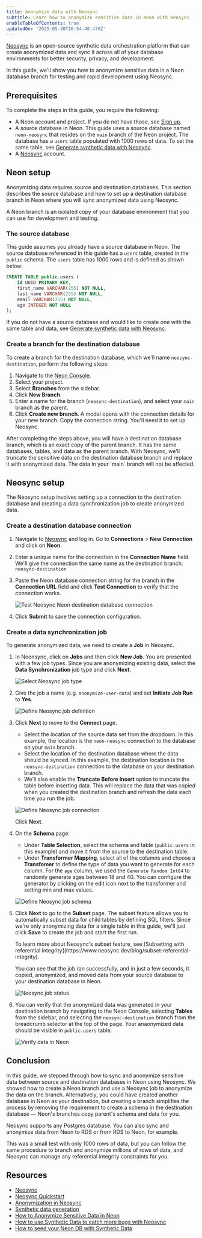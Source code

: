 ```yaml
---
title: Anonymize data with Neosync
subtitle: Learn how to anonymize sensitive data in Neon with Neosync
enableTableOfContents: true
updatedOn: '2025-05-30T16:54:40.476Z'
---
```


[Neosync](https://www.neosync.dev/) is an open-source synthetic data orchestration platform that can create anonymized data and sync it across all of your database environments for better security, privacy, and development.

In this guide, we'll show you how to anonymize sensitive data in a Neon database branch for testing and rapid development using Neosync.

## Prerequisites

To complete the steps in this guide, you require the following:

- A Neon account and project. If you do not have those, see [Sign up](/docs/get-started-with-neon/signing-up#step-1-sign-up).
- A source database in Neon. This guide uses a source database named `neon-neosync` that resides on the `main` branch of the Neon project. The database has a `users` table populated with 1000 rows of data. To set the same table, see [Generate synthetic data with Neosync](/docs/guides/neosync-generate).
- A [Neosync](https://www.neosync.dev/) account.

## Neon setup

Anonymizing data requires source and destination databases. This section describes the source database and how to set up a destination database branch in Neon where you will sync anonymized data using Neosync.

<Admonition type="info">
A Neon branch is an isolated copy of your database environment that you can use for development and testing.
</Admonition>

### The source database

This guide assumes you already have a source database in Neon. The source database referenced in this guide has a `users` table, created in the `public` schema. The `users` table has 1000 rows and is defined as shown below:

```sql
CREATE TABLE public.users (
    id UUID PRIMARY KEY,
    first_name VARCHAR(255) NOT NULL,
    last_name VARCHAR(255) NOT NULL,
    email VARCHAR(255) NOT NULL,
    age INTEGER NOT NULL
);
```

If you do not have a source database and would like to create one with the same table and data, see [Generate synthetic data with Neosync](/docs/guides/neosync-generate).

### Create a branch for the destination database

To create a branch for the destination database, which we'll name `neosync-destination`, perform the following steps:

1. Navigate to the [Neon Console](https://console.neon.tech).
1. Select your project.
1. Select **Branches** from the sidebar.
1. Click **New Branch**.
1. Enter a name for the branch (`neosync-destination`), and select your `main` branch as the parent.
1. Click **Create new branch**. A modal opens with the connection details for your new branch. Copy the connection string. You'll need it to set up Neosync.

<Admonition type="info">
After completing the steps above, you will have a destination database branch, which is an exact copy of the parent branch. It has the same databases, tables, and data as the parent branch. With Neosync, we'll truncate the sensitive data on the destination database branch and replace it with anonymized data. The data in your `main` branch will not be affected.
</Admonition>

## Neosync setup

The Neosync setup involves setting up a connection to the destination database and creating a data synchronization job to create anonymized data.

### Create a destination database connection

1. Navigate to [Neosync](https://www.neosync.dev/) and log in. Go to **Connections** > **New Connection** and click on **Neon**.

2. Enter a unique name for the connection in the **Connection Name** field. We'll give the connection the same name as the destination branch: `neosync-destination`

3. Paste the Neon database connection string for the branch in the **Connection URL** field and click **Test Connection** to verify that the connection works.

   ![Test Neosync Neon destination database connection](/docs/guides/neosync_anon_test_connection.png)

4. Click **Submit** to save the connection configuration.

### Create a data synchronization job

To generate anonymized data, we need to create a **Job** in Neosync.

1. In Neonsync, click on **Jobs** and then click **New Job**. You are presented with a few job types. Since you are anonymizing existing data, select the **Data Synchronization** job type and click **Next**.

   ![Select Neosync job type](/docs/guides/neosync_anon_job_type.png)

2. Give the job a name (e.g. `anonymize-user-data`) and set **Initiate Job Run** to **Yes**.

   ![Define Neosync job definition](/docs/guides/neosync_anon_job_definition.png)

3. Click **Next** to move to the **Connect** page.
   - Select the location of the source data set from the dropdown. In this example, the location is the `neon-neosync` connection to the database on your `main` branch.
   - Select the location of the destination database where the data should be synced. In this example, the destination location is the `neosync-destination` connection to the database on your destination branch.
   - We'll also enable the **Truncate Before Insert** option to truncate the table before inserting data. This will replace the data that was copied when you created the destination branch and refresh the data each time you run the job.

   ![Define Neosync job connection](/docs/guides/neosync_anon_job_connect.png)

   Click **Next**.

4. On the **Schema** page:
   - Under **Table Selection**, select the schema and table (`public.users` in this example) and move it from the source to the destination table.
   - Under **Transformer Mapping**, select all of the columns and choose a **Transfomer** to define the type of data you want to generate for each column. For the `age` column, we used the `Generate Random Int64` to randomly generate ages between 18 and 40. You can configure the generator by clicking on the edit icon next to the transformer and setting min and max values.

   ![Define Neosync job schema](/docs/guides/neosync_anon_job_schema.png)

5. Click **Next** to go to the **Subset** page. The subset feature allows you to automatically subset data for child tables by defining SQL filters. Since we're only anonymizing data for a single table in this guide, we'll just click **Save** to create the job and start the first run.

   <Admonition type="note">
   To learn more about Neosync's subset feature, see [Subsetting with referential integrity](https://www.neosync.dev/blog/subset-referential-integrity).
   </Admonition>

   You can see that the job ran successfully, and in just a few seconds, it copied, anonymized, and moved data from your source database to your destination database in Neon.

   ![Neosync job status](/docs/guides/neosync_anon_job_status.png)

6. You can verify that the anonymized data was generated in your destination branch by navigating to the Neon Console, selecting **Tables** from the sidebar, and selecting the `neosync-destination` branch from the breadcrumb selector at the top of the page. Your anaonymized data should be visible in `public.users` table.

   ![Verify data in Neon](/docs/guides/neosync_verify_anon_data.png)

## Conclusion

In this guide, we stepped through how to sync and anonymize sensitive data between source and destination databases in Neon using Neosync. We showed how to create a Neon branch and use a Neosync job to anonymize the data on the branch. Alternatively, you could have created another database in Neon as your destination, but creating a branch simplifies the process by removing the requirement to create a schema in the destination database &#8212; Neon's branches copy parent's schema and data for you.

<Admonition type="note">
Neosync supports any Postgres database. You can also sync and anonymize data from Neon to RDS or from RDS to Neon, for example.
</Admonition>

This was a small test with only 1000 rows of data, but you can follow the same procedure to branch and anonymize millions of rows of data, and Neosync can manage any referential integrity constraints for you.

## Resources

- [Neosync](https://www.neosync.dev/)
- [Neosync Quickstart](https://docs.neosync.dev/quickstart)
- [Anonymization in Neosync](https://docs.neosync.dev/core-features#anonymization)
- [Synthetic data generation](https://docs.neosync.dev/core-features#synthetic-data-generation)
- [How to Anonymize Sensitive Data in Neon](https://www.neosync.dev/blog/neosync-neon-sync-job)
- [How to use Synthetic Data to catch more bugs with Neosync](/blog/how-to-use-synthetic-data-to-catch-more-bugs-with-neosync)
- [How to seed your Neon DB with Synthetic Data](https://www.neosync.dev/blog/neosync-neon-data-gen-job)
